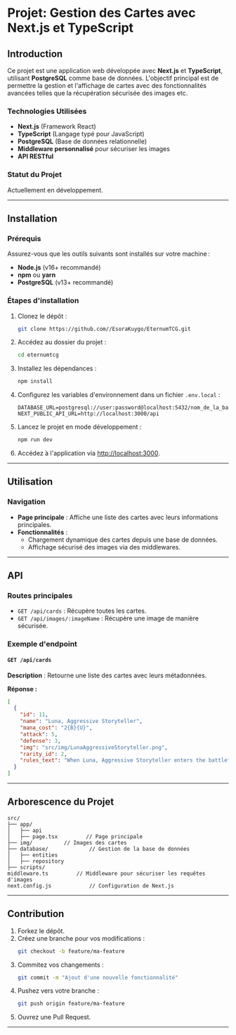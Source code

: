 # Projet: Gestion des Cartes avec Next.js et TypeScript

## Introduction
Ce projet est une application web développée avec **Next.js** et **TypeScript**, utilisant **PostgreSQL** comme base de données. L'objectif principal est de permettre la gestion et l'affichage de cartes avec des fonctionnalités avancées telles que la récupération sécurisée des images etc.

### Technologies Utilisées
- **Next.js** (Framework React)
- **TypeScript** (Langage typé pour JavaScript)
- **PostgreSQL** (Base de données relationnelle)
- **Middleware personnalisé** pour sécuriser les images
- **API RESTful**

### Statut du Projet
Actuellement en développement.

---

## Installation

### Prérequis
Assurez-vous que les outils suivants sont installés sur votre machine :
- **Node.js** (v16+ recommandé)
- **npm** ou **yarn**
- **PostgreSQL** (v13+ recommandé)

### Étapes d'installation
1. Clonez le dépôt :
   ```bash
   git clone https://github.com//EsoraKuygo/EternumTCG.git
   ```
2. Accédez au dossier du projet :
   ```bash
   cd eternumtcg
   ```
3. Installez les dépendances :
   ```bash
   npm install
   ```
4. Configurez les variables d'environnement dans un fichier `.env.local` :
   ```env
   DATABASE_URL=postgresql://user:password@localhost:5432/nom_de_la_base
   NEXT_PUBLIC_API_URL=http://localhost:3000/api
   ```
5. Lancez le projet en mode développement :
   ```bash
   npm run dev
   ```
6. Accédez à l'application via [http://localhost:3000](http://localhost:3000).

---

## Utilisation

### Navigation
- **Page principale** : Affiche une liste des cartes avec leurs informations principales.
- **Fonctionnalités** :
  - Chargement dynamique des cartes depuis une base de données.
  - Affichage sécurisé des images via des middlewares.

---

## API

### Routes principales
- `GET /api/cards` : Récupère toutes les cartes.
- `GET /api/images/:imageName` : Récupère une image de manière sécurisée.

### Exemple d'endpoint
#### `GET /api/cards`
**Description** : Retourne une liste des cartes avec leurs métadonnées.

**Réponse :**
```json
[
  {
    "id": 11,
    "name": "Luna, Aggressive Storyteller",
    "mana_cost": "2{B}{U}",
    "attack": 5,
    "defense": 3,
    "img": "src/img/LunaAggressiveStoryteller.png",
    "rarity_id": 2,
    "rules_text": "When Luna, Aggressive Storyteller enters the battlefield, look at the top three cards of your library..."
  }
]
```

---

## Arborescence du Projet
```
src/
├── app/
│   ├── api        
│   ├── page.tsx         // Page principale
├── img/          // Images des cartes
├── database/             // Gestion de la base de données
│   ├── entities
│   ├── repository
├── scripts/
middleware.ts         // Middleware pour sécuriser les requêtes d'images
next.config.js            // Configuration de Next.js
```

---

## Contribution

1. Forkez le dépôt.
2. Créez une branche pour vos modifications :
   ```bash
   git checkout -b feature/ma-feature
   ```
3. Commitez vos changements :
   ```bash
   git commit -m "Ajout d'une nouvelle fonctionnalité"
   ```
4. Pushez vers votre branche :
   ```bash
   git push origin feature/ma-feature
   ```
5. Ouvrez une Pull Request.

---


